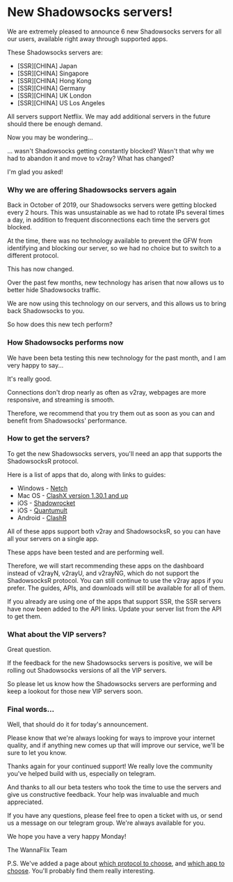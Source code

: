 # New Shadowsocks servers!

We are extremely pleased to announce 6 new Shadowsocks servers for all our users, available right away through supported apps.

These Shadowsocks servers are:

* \[SSR]\[CHINA] Japan
* \[SSR]\[CHINA] Singapore
* \[SSR]\[CHINA] Hong Kong
* \[SSR]\[CHINA] Germany
* \[SSR]\[CHINA] UK London
* \[SSR]\[CHINA] US Los Angeles

All servers support Netflix. We may add additional servers in the future should there be enough demand.

Now you may be wondering...

... wasn't Shadowsocks getting constantly blocked? Wasn't that why we had to abandon it and move to v2ray? What has changed?

I'm glad you asked!

### Why we are offering Shadowsocks servers again

Back in October of 2019, our Shadowsocks servers were getting blocked every 2 hours. This was unsustainable as we had to rotate IPs several times a day, in addition to frequent disconnections each time the servers got blocked.

At the time, there was no technology available to prevent the GFW from identifying and blocking our server, so we had no choice but to switch to a different protocol.

This has now changed.

Over the past few months, new technology has arisen that now allows us to better hide Shadowsocks traffic.&#x20;

We are now using this technology on our servers, and this allows us to bring back Shadowsocks to you.

So how does this new tech perform?

### How Shadowsocks performs now

We have been beta testing this new technology for the past month, and I am very happy to say...

It's really good.

Connections don't drop nearly as often as v2ray, webpages are more responsive, and streaming is smooth.

Therefore, we recommend that you try them out as soon as you can and benefit from Shadowsocks' performance.

### How to get the servers?

To get the new Shadowsocks servers, you'll need an app that supports the ShadowsocksR protocol.

Here is a list of apps that do, along with links to guides:

* Windows - [Netch](../windows/v2ray-shadowsocks/netch-1.md)
* Mac OS - [ClashX version 1.30.1 and up](../installation-guides/mac-os/clashx-v1.30.1-and-higher.md)
* iOS - [Shadowrocket](../installation-guides/ios/shadowrocket.md)
* iOS - [Quantumult](../installation-guides/ios/quantumult-alternative-app-1.md)
* Android - [ClashR](../android/v2ray-shadowsocks/clashr-for-android-recommended.md)

All of these apps support both v2ray and ShadowsocksR, so you can have all your servers on a single app.

These apps have been tested and are performing well.&#x20;

Therefore, we will start recommending these apps on the dashboard instead of v2rayN, v2rayU, and v2rayNG, which do not support the ShadowsocksR protocol. You can still continue to use the v2ray apps if you prefer. The guides, APIs, and downloads will still be available for all of them.

If you already are using one of the apps that support SSR, the SSR servers have now been added to the API links. Update your server list from the API to get them.

### What about the VIP servers?

Great question.&#x20;

If the feedback for the new Shadowsocks servers is positive, we will be rolling out Shadowsocks versions of all the VIP servers.

So please let us know how the Shadowsocks servers are performing and keep a lookout for those new VIP servers soon.

### Final words...

Well, that should do it for today's announcement.

Please know that we're always looking for ways to improve your internet quality, and if anything new comes up that will improve our service, we'll be sure to let you know.&#x20;

Thanks again for your continued support! We really love the community you've helped build with us, especially on telegram.&#x20;

And thanks to all our beta testers who took the time to use the servers and give us constructive feedback. Your help was invaluable and much appreciated.

If you have any questions, please feel free to open a ticket with us, or send us a message on our telegram group. We're always available for you.

We hope you have a very happy Monday!

The WannaFlix Team

P.S. We've added a page about [which protocol to choose](../which-protocol-to-choose.md), and [which app to choose](../which-app-to-choose.md). You'll probably find them really interesting.
